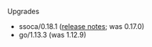 Upgrades

 * ssoca/0.18.1 ([release notes](https://github.com/dpb587/ssoca/releases); was 0.17.0)
 * go/1.13.3 (was 1.12.9)
